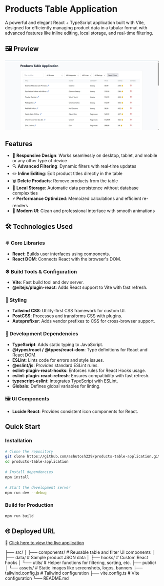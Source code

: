 # Products Table Application

A powerful and elegant React + TypeScript application built with Vite, designed for efficiently managing product data in a tabular format with advanced features like inline editing, local storage, and real-time filtering.

## 🖼️ Preview

![Product Table Screenshot](./assets/preview_screenshot.jpg)

## Features

- 📱 **Responsive Design**: Works seamlessly on desktop, tablet, and mobile or any other type of device
- 🔍 **Advanced Filtering**: Dynamic filters with real-time updates
- ✏️ **Inline Editing**: Edit product titles directly in the table
- 🗑️ **Delete Products**: Remove products from the table
- 💾 **Local Storage**: Automatic data persistence without database complexities
- ⚡ **Performance Optimized**: Memoized calculations and efficient re-renders
- 🎨 **Modern UI**: Clean and professional interface with smooth animations

## 🛠️ Technologies Used

### ⚛️ Core Libraries
- **React**: Builds user interfaces using components.
- **React DOM**: Connects React with the browser's DOM.

### ⚙️ Build Tools & Configuration
- **Vite**: Fast build tool and dev server.
- **@vitejs/plugin-react**: Adds React support to Vite with fast refresh.

### 🎨 Styling
- **Tailwind CSS**: Utility-first CSS framework for custom UI.
- **PostCSS**: Processes and transforms CSS with plugins.
- **Autoprefixer**: Adds vendor prefixes to CSS for cross-browser support.

### 🧰 Development Dependencies
- **TypeScript**: Adds static typing to JavaScript.
- **@types/react / @types/react-dom**: Type definitions for React and React DOM.
- **ESLint**: Lints code for errors and style issues.
- **@eslint/js**: Provides standard ESLint rules.
- **eslint-plugin-react-hooks**: Enforces rules for React Hooks usage.
- **eslint-plugin-react-refresh**: Ensures compatibility with fast refresh.
- **typescript-eslint**: Integrates TypeScript with ESLint.
- **Globals**: Defines global variables for linting.

### 🖼️ UI Components
- **Lucide React**: Provides consistent icon components for React.

## Quick Start

### Installation

```bash
# Clone the repository
git clone https://github.com/ashutosh229/products-table-application.git
cd products-table-application

# Install dependencies
npm install

# Start the development server
npm run dev --debug
```

### Build for Production

```bash
npm run build
```

## 🌐 Deployed URL

🔗 [Click here to view the live application](https://products-table-application.vercel.app/)

├── src/
│   ├── components/       # Reusable table and filter UI components
│   ├── data/             # Sample product JSON data
│   ├── hooks/            # Custom React hooks
│   └── utils/            # Helper functions for filtering, sorting, etc.
├── public/
│   └── assets/           # Static images like screenshots, logos, banners
├── tailwind.config.js    # Tailwind configuration
├── vite.config.ts        # Vite configuration
└── README.md
